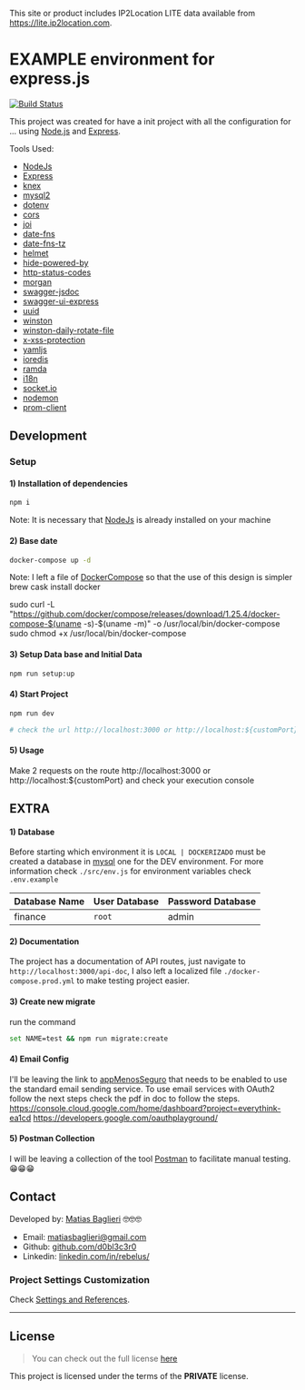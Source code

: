 This site or product includes IP2Location LITE data available from <a href="https://lite.ip2location.com">https://lite.ip2location.com</a>.

# EXAMPLE environment for express.js
[![Build Status](https://app.travis-ci.com/d0bl3c3r0/low-code-engine.svg?branch=master)](https://app.travis-ci.com/d0bl3c3r0/low-code-engine)

This project was created for have a init project with all the configuration for ...
using [Node.js](https://nodejs.org/en/) and [Express](https://expressjs.com/pt-br/).

Tools Used:
* [NodeJs](https://nodejs.org/en/)
* [Express](https://expressjs.com/pt-br/)
* [knex](http://knexjs.org/)
* [mysql2](https://www.npmjs.com/package/mysql2)
* [dotenv](https://www.npmjs.com/package/dotenv)
* [cors](https://www.npmjs.com/package/cors)
* [joi](https://www.npmjs.com/package/@hapi/joi)
* [date-fns](https://www.npmjs.com/package/date-fns)
* [date-fns-tz](https://www.npmjs.com/package/date-fns-tz)
* [helmet](https://www.npmjs.com/package/helmet)
* [hide-powered-by](https://www.npmjs.com/package/hide-powered-by)
* [http-status-codes](https://www.npmjs.com/package/http-status-codes)
* [morgan](https://www.npmjs.com/package/morgan)
* [swagger-jsdoc](https://www.npmjs.com/package/swagger-jsdoc)
* [swagger-ui-express](https://www.npmjs.com/package/swagger-ui-express)
* [uuid](https://www.npmjs.com/package/uuid)
* [winston](https://www.npmjs.com/package/winston)
* [winston-daily-rotate-file](https://www.npmjs.com/package/winston-daily-rotate-file)
* [x-xss-protection](https://www.npmjs.com/package/x-xss-protection)
* [yamljs](https://www.npmjs.com/package/yamljs)
* [ioredis](https://www.npmjs.com/package/ioredis)
* [ramda](https://www.npmjs.com/package/ramda)
* [i18n](https://www.npmjs.com/package/i18n)
* [socket.io](https://socket.io/)
* [nodemon](https://nodemon.io/)
* [prom-client](https://www.npmjs.com/package/prom-client)

<!-- ## Screenshots
App view:
![App UI](/app.png) -->

## Development

### Setup

#### 1) Installation of dependencies
``` sh
npm i
```
Note: It is necessary that [NodeJs](https://nodejs.org/en/) is already installed on your machine

#### 2) Base date
``` sh
docker-compose up -d
```
Note: I left a file of [DockerCompose](https://docs.docker.com/compose/) so that the use of this
design is simpler
brew cask install docker

sudo curl -L "https://github.com/docker/compose/releases/download/1.25.4/docker-compose-$(uname -s)-$(uname -m)" -o /usr/local/bin/docker-compose
sudo chmod +x /usr/local/bin/docker-compose


#### 3) Setup Data base and Initial Data
``` sh
npm run setup:up
```

#### 4) Start Project
``` sh
npm run dev

# check the url http://localhost:3000 or http://localhost:${customPort}
```

#### 5) Usage
Make 2 requests on the route http://localhost:3000 or http://localhost:${customPort} and check your
execution console

## EXTRA
#### 1) Database
Before starting which environment it is `LOCAL | DOCKERIZADO` must be created a database in [mysql](https://www.mysql.com/) one for the
DEV environment. For more information check `./src/env.js` for environment variables check `.env.example`

Database Name | User Database | Password Database
--------------|---------------|------------------
finance | `root` | admin

#### 2) Documentation
The project has a documentation of API routes, just navigate to `http://localhost:3000/api-doc`, I also left a localized file
`./docker-compose.prod.yml` to make testing project easier.

#### 3) Create new migrate
run the command
```sh
set NAME=test && npm run migrate:create
```

#### 4) Email Config
I'll be leaving the link to [appMenosSeguro](https://myaccount.google.com/u/2/lesssecureapps) that needs to be
enabled to use the standard email sending service. To use email services with OAuth2 follow
the next steps  check the pdf in doc to follow the steps.
https://console.cloud.google.com/home/dashboard?project=everythink-ea1cd
https://developers.google.com/oauthplayground/

#### 5) Postman Collection
I will be leaving a collection of the tool [Postman](https://www.postman.com/) to facilitate manual testing. 😁😁😁

## Contact
Developed by: [Matias Baglieri](https://github.com/d0bl3c340) 🤓🤓🤓

* Email: [matiasbaglieri@gmail.com](mailto:matiasbaglieri@gmail.com)
* Github: [github.com/d0bl3c3r0](https://github.com/d0bl3c3r0)
* Linkedin: [linkedin.com/in/rebelus/](https://www.linkedin.com/in/rebelus/)

### Project Settings Customization
Check [Settings and References](https://expressjs.com/).

---

## License
>You can check out the full license [here](https://github.com/d0bl3c3r0/low-code-engine/blob/master/LICENCE.rd)

This project is licensed under the terms of the **PRIVATE** license.